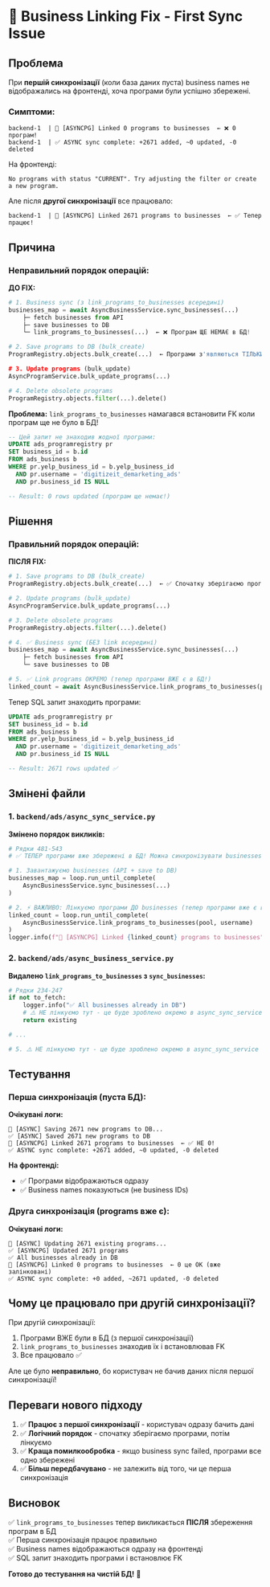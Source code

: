 # 🔗 Business Linking Fix - First Sync Issue

## Проблема

При **першій синхронізації** (коли база даних пуста) business names не відображались на фронтенді, хоча програми були успішно збережені.

### Симптоми:
```
backend-1  | 🔗 [ASYNCPG] Linked 0 programs to businesses  ← ❌ 0 програм!
backend-1  | ✅ ASYNC sync complete: +2671 added, ~0 updated, -0 deleted
```

На фронтенді:
```
No programs with status "CURRENT". Try adjusting the filter or create a new program.
```

Але після **другої синхронізації** все працювало:
```
backend-1  | 🔗 [ASYNCPG] Linked 2671 programs to businesses  ← ✅ Тепер працює!
```

## Причина

### Неправильний порядок операцій:

**ДО FIX:**
```python
# 1. Business sync (з link_programs_to_businesses всередині)
businesses_map = await AsyncBusinessService.sync_businesses(...)
    ├─ fetch businesses from API
    ├─ save businesses to DB
    └─ link_programs_to_businesses(...)  ← ❌ Програм ЩЕ НЕМАЄ в БД!

# 2. Save programs to DB (bulk_create)
ProgramRegistry.objects.bulk_create(...)  ← Програми з'являються ТІЛЬКИ ТЕПЕР

# 3. Update programs (bulk_update)
AsyncProgramService.bulk_update_programs(...)

# 4. Delete obsolete programs
ProgramRegistry.objects.filter(...).delete()
```

**Проблема:** `link_programs_to_businesses` намагався встановити FK коли програм ще не було в БД!

```sql
-- Цей запит не знаходив жодної програми:
UPDATE ads_programregistry pr
SET business_id = b.id
FROM ads_business b
WHERE pr.yelp_business_id = b.yelp_business_id
  AND pr.username = 'digitizeit_demarketing_ads'
  AND pr.business_id IS NULL

-- Result: 0 rows updated (програм ще немає!)
```

## Рішення

### Правильний порядок операцій:

**ПІСЛЯ FIX:**
```python
# 1. Save programs to DB (bulk_create)
ProgramRegistry.objects.bulk_create(...)  ← ✅ Спочатку зберігаємо програми!

# 2. Update programs (bulk_update)
AsyncProgramService.bulk_update_programs(...)

# 3. Delete obsolete programs
ProgramRegistry.objects.filter(...).delete()

# 4. ✅ Business sync (БЕЗ link всередині)
businesses_map = await AsyncBusinessService.sync_businesses(...)
    ├─ fetch businesses from API
    └─ save businesses to DB

# 5. ✅ Link programs ОКРЕМО (тепер програми ВЖЕ є в БД!)
linked_count = await AsyncBusinessService.link_programs_to_businesses(pool, username)
```

Тепер SQL запит знаходить програми:
```sql
UPDATE ads_programregistry pr
SET business_id = b.id
FROM ads_business b
WHERE pr.yelp_business_id = b.yelp_business_id
  AND pr.username = 'digitizeit_demarketing_ads'
  AND pr.business_id IS NULL

-- Result: 2671 rows updated ✅
```

## Змінені файли

### 1. `backend/ads/async_sync_service.py`

**Змінено порядок викликів:**

```python
# Рядки 481-543
# ✅ ТЕПЕР програми вже збережені в БД! Можна синхронізувати businesses

# 1. Завантажуємо businesses (API + save to DB)
businesses_map = loop.run_until_complete(
    AsyncBusinessService.sync_businesses(...)
)

# 2. ⚡ ВАЖЛИВО: Лінкуємо програми ДО businesses (тепер програми вже є в БД!)
linked_count = loop.run_until_complete(
    AsyncBusinessService.link_programs_to_businesses(pool, username)
)
logger.info(f"🔗 [ASYNCPG] Linked {linked_count} programs to businesses")
```

### 2. `backend/ads/async_business_service.py`

**Видалено `link_programs_to_businesses` з `sync_businesses`:**

```python
# Рядки 234-247
if not to_fetch:
    logger.info("✅ All businesses already in DB")
    # ⚠️ НЕ лінкуємо тут - це буде зроблено окремо в async_sync_service
    return existing

# ...

# 5. ⚠️ НЕ лінкуємо тут - це буде зроблено окремо в async_sync_service після збереження програм
```

## Тестування

### Перша синхронізація (пуста БД):

**Очікувані логи:**
```
💾 [ASYNC] Saving 2671 new programs to DB...
✅ [ASYNC] Saved 2671 new programs to DB
🔗 [ASYNCPG] Linked 2671 programs to businesses  ← ✅ НЕ 0!
✅ ASYNC sync complete: +2671 added, ~0 updated, -0 deleted
```

**На фронтенді:**
- ✅ Програми відображаються одразу
- ✅ Business names показуються (не business IDs)

### Друга синхронізація (programs вже є):

**Очікувані логи:**
```
🔄 [ASYNC] Updating 2671 existing programs...
✅ [ASYNCPG] Updated 2671 programs
✅ All businesses already in DB
🔗 [ASYNCPG] Linked 0 programs to businesses  ← 0 це OK (вже залінковані)
✅ ASYNC sync complete: +0 added, ~2671 updated, -0 deleted
```

## Чому це працювало при другій синхронізації?

При другій синхронізації:
1. Програми ВЖЕ були в БД (з першої синхронізації)
2. `link_programs_to_businesses` знаходив їх і встановлював FK
3. Все працювало ✅

Але це було **неправильно**, бо користувач не бачив даних після першої синхронізації!

## Переваги нового підходу

1. ✅ **Працює з першої синхронізації** - користувач одразу бачить дані
2. ✅ **Логічний порядок** - спочатку зберігаємо програми, потім лінкуємо
3. ✅ **Краща помилкообробка** - якщо business sync failed, програми все одно збережені
4. ✅ **Більш передбачувано** - не залежить від того, чи це перша синхронізація

## Висновок

✅ `link_programs_to_businesses` тепер викликається **ПІСЛЯ** збереження програм в БД  
✅ Перша синхронізація працює правильно  
✅ Business names відображаються одразу на фронтенді  
✅ SQL запит знаходить програми і встановлює FK  

**Готово до тестування на чистій БД!** 🚀

